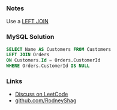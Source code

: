 ### Notes

Use a [LEFT JOIN](https://www.w3schools.com/sql/sql_join_left.asp)

### MySQL Solution

```sql
SELECT Name AS Customers FROM Customers
LEFT JOIN Orders
ON Customers.Id = Orders.CustomerId
WHERE Orders.CustomerId IS NULL
```

### Links

- [Discuss on LeetCode](https://leetcode.com/problems/customers-who-never-order/discuss/393562)
- [github.com/RodneyShag](https://github.com/RodneyShag)
